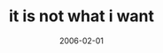 ---
layout: base.njk
title : 'it is not what i want' 
view_title : 'it is not what i want' 
year : '2006' 
date : '2006-02-01' 
img_file : '/drawing/itisnotwhatiwant.png' 
html_file : 'itisnotwhatiwant' 
next_html : 'therearereasonsicanttellyou.html' 
year_order : '27' 
permalink : "title/{{html_file}}.html"
---